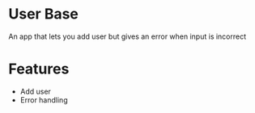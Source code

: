 # User Base
An app that lets you add user but gives an error when input is incorrect

# Features
- Add user
- Error handling
